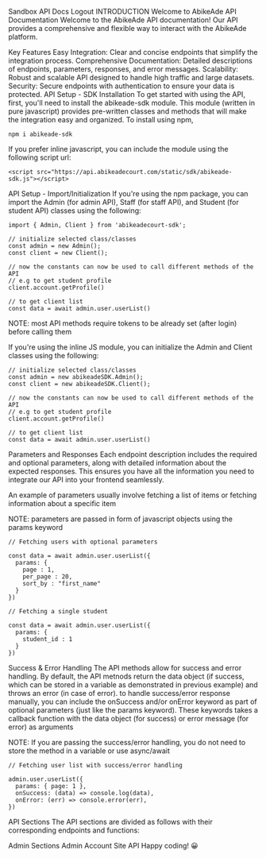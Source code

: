 
 Sandbox
 API Docs
 Logout
INTRODUCTION
Welcome to AbikeAde API Documentation
Welcome to the AbikeAde API documentation! Our API provides a comprehensive and flexible way to interact with the AbikeAde platform.

Key Features
Easy Integration: Clear and concise endpoints that simplify the integration process.
Comprehensive Documentation: Detailed descriptions of endpoints, parameters, responses, and error messages.
Scalability: Robust and scalable API designed to handle high traffic and large datasets.
Security: Secure endpoints with authentication to ensure your data is protected.
API Setup - SDK Installation
To get started with using the API, first, you'll need to install the abikeade-sdk module.
This module (written in pure javascript) provides pre-written classes and methods that will make the integration easy and organized.
To install using npm,

  
    npm i abikeade-sdk
  
If you prefer inline javascript, you can include the module using the following script url:

  
    <script src="https://api.abikeadecourt.com/static/sdk/abikeade-sdk.js"></script>
  
API Setup - Import/Initialization
If you're using the npm package, you can import the Admin (for admin API), Staff (for staff API), and Student (for student API) classes using the following:

  
    import { Admin, Client } from 'abikeadecourt-sdk';

    // initialize selected class/classes
    const admin = new Admin();
    const client = new Client();

    // now the constants can now be used to call different methods of the API
    // e.g to get student profile
    client.account.getProfile()

    // to get client list
    const data = await admin.user.userList()
  
NOTE: most API methods require tokens to be already set (after login) before calling them

If you're using the inline JS module, you can initialize the Admin and Client classes using the following:

  
          
    // initialize selected class/classes
    const admin = new abikeadeSDK.Admin();
    const client = new abikeadeSDK.Client();
          
    // now the constants can now be used to call different methods of the API
    // e.g to get student profile
    client.account.getProfile()

    // to get client list
    const data = await admin.user.userList()

  
Parameters and Responses
Each endpoint description includes the required and optional parameters, along with detailed information about the expected responses.
This ensures you have all the information you need to integrate our API into your frontend seamlessly.

An example of parameters usually involve fetching a list of items or fetching information about a specific item

NOTE: parameters are passed in form of javascript objects using the params keyword

  
    // Fetching users with optional parameters

    const data = await admin.user.userList({
      params: {
        page : 1,
        per_page : 20,
        sort_by : "first_name"
      }
    })

    // Fetching a single student

    const data = await admin.user.userList({
      params: {
        student_id : 1
      }
    })

          
  
Success & Error Handling
The API methods allow for success and error handling.
By default, the API metnods return the data object (if success, which can be stored in a variable as demonstrated in previous example) and throws an error (in case of error).
to handle success/error response manually, you can include the onSuccess and/or onError keyword as part of optional parameters (just like the params keyword).
These keywords takes a callback function with the data object (for success) or error message (for error) as arguments

NOTE: If you are passing the success/error handling, you do not need to store the method in a variable or use async/await

  
    // Fetching user list with success/error handling
          
    admin.user.userList({
      params: { page: 1 },
      onSuccess: (data) => console.log(data),
      onError: (err) => console.error(err),
    })     
  
API Sections
The API sections are divided as follows with their corresponding endpoints and functions:

Admin Sections
Admin Account
Site API
Happy coding! 😀